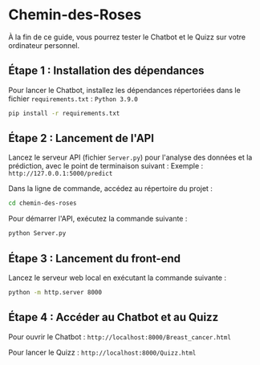 # Chemin-des-Roses

À la fin de ce guide, vous pourrez tester le Chatbot et le Quizz sur votre ordinateur personnel.

## Étape 1 : Installation des dépendances
Pour lancer le Chatbot, installez les dépendances répertoriées dans le fichier `requirements.txt` :
`Python 3.9.0`

```bash
pip install -r requirements.txt
```

## Étape 2 : Lancement de l'API
Lancez le serveur API (fichier `Server.py`) pour l'analyse des données et la prédiction, avec le point de terminaison suivant :
Exemple : `http://127.0.0.1:5000/predict`

Dans la ligne de commande, accédez au répertoire du projet :
```bash
cd chemin-des-roses
```

Pour démarrer l'API, exécutez la commande suivante :

```bash
python Server.py
```

## Étape 3 : Lancement du front-end
Lancez le serveur web local en exécutant la commande suivante :

```bash
python -m http.server 8000
```

## Étape 4 : Accéder au Chatbot et au Quizz

Pour ouvrir le Chatbot : `http://localhost:8000/Breast_cancer.html`

Pour lancer le Quizz : `http://localhost:8000/Quizz.html`





